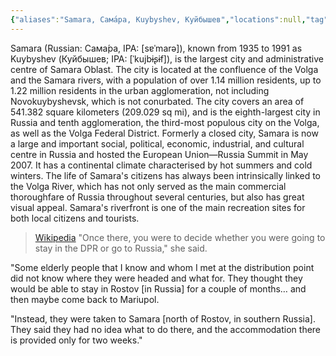 ```yaml
---
{"aliases":"Samara, Сама́ра, Kuybyshev, Куйбышев","locations":null,"tag":"camp, camp location","date":null,"dg-home":false,"dg-publish":true,"dg-pass-frontmatter":true,"location":[53.198627,50.113987],"permalink":"/maps/samara-samara-oblast-volga-federal-district-russia/","dgHomeLink":true,"dgPassFrontmatter":true}
---
```


Samara (Russian: Сама́ра, IPA: [sɐˈmarə]), known from 1935 to 1991 as Kuybyshev (Куйбышев; IPA: [ˈkujbɨʂɨf]), is the largest city and administrative centre of Samara Oblast. The city is located at the confluence of the Volga and the Samara rivers, with a population of over 1.14 million residents, up to 1.22 million residents in the urban agglomeration, not including Novokuybyshevsk, which is not conurbated. The city covers an area of 541.382 square kilometers (209.029 sq mi), and is the eighth-largest city in Russia and tenth agglomeration, the third-most populous city on the Volga, as well as the Volga Federal District.
Formerly a closed city, Samara is now a large and important social, political, economic, industrial, and cultural centre in Russia and hosted the European Union—Russia Summit in May 2007. It has a continental climate characterised by hot summers and cold winters. The life of Samara's citizens has always been intrinsically linked to the Volga River, which has not only served as the main commercial thoroughfare of Russia throughout several centuries, but also has great visual appeal. Samara's riverfront is one of the main recreation sites for both local citizens and tourists.
> [Wikipedia](https://en.wikipedia.org/wiki/Samara)
"Once there, you were to decide whether you were going to stay in the DPR or go to Russia," she said.

"Some elderly people that I know and whom I met at the distribution point did not know where they were headed and what for. They thought they would be able to stay in Rostov [in Russia] for a couple of months… and then maybe come back to Mariupol.

"Instead, they were taken to Samara [north of Rostov, in southern Russia]. They said they had no idea what to do there, and the accommodation there is provided only for two weeks."
